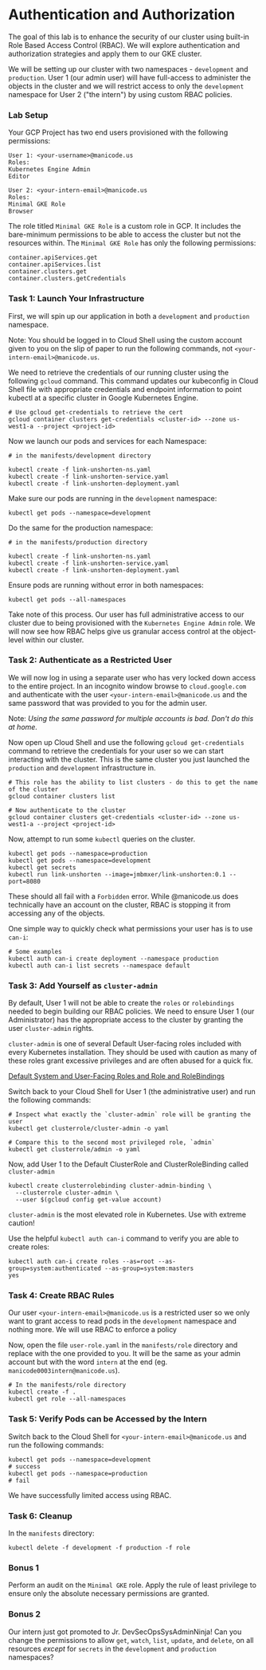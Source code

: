 # Authentication and Authorization

The goal of this lab is to enhance the security of our cluster using built-in Role Based Access Control (RBAC). We will explore authentication and authorization strategies and apply them to our GKE cluster.

We will be setting up our cluster with two namespaces - `development` and `production`. User 1 (our admin user) will have full-access to administer the objects in the cluster and we will restrict access to only the `development` namespace for User 2 ("the intern") by using custom RBAC policies.

### Lab Setup
Your GCP Project has two end users provisioned with the following permissions:
```
User 1: <your-username>@manicode.us
Roles:
Kubernetes Engine Admin
Editor

User 2: <your-intern-email>@manicode.us
Roles: 
Minimal GKE Role
Browser
```
The role titled `Minimal GKE Role` is a custom role in GCP. It includes the bare-minimum permissions to be able to access the cluster but not the resources within. The `Minimal GKE Role` has only the following permissions:
```
container.apiServices.get
container.apiServices.list
container.clusters.get
container.clusters.getCredentials
```
### Task 1: Launch Your Infrastructure
First, we will spin up our application in both a `development` and `production` namespace. 

Note: You should be logged in to Cloud Shell using the custom account given to you on the slip of paper to run the following commands, not `<your-intern-email>@manicode.us`.

We need to retrieve the credentials of our running cluster using the following `gcloud` command. This command updates our kubeconfig in Cloud Shell file with appropriate credentials and endpoint information to point kubectl at a specific cluster in Google Kubernetes Engine. 

```
# Use gcloud get-credentials to retrieve the cert
gcloud container clusters get-credentials <cluster-id> --zone us-west1-a --project <project-id>
```
Now we launch our pods and services for each Namespace:
```
# in the manifests/development directory

kubectl create -f link-unshorten-ns.yaml
kubectl create -f link-unshorten-service.yaml
kubectl create -f link-unshorten-deployment.yaml
```
Make sure our pods are running in the `development` namespace:
```
kubectl get pods --namespace=development
```

Do the same for the production namespace:
```
# in the manifests/production directory

kubectl create -f link-unshorten-ns.yaml
kubectl create -f link-unshorten-service.yaml
kubectl create -f link-unshorten-deployment.yaml
```
Ensure pods are running without error in both namespaces:
```
kubectl get pods --all-namespaces
```

Take note of this process. Our user has full administrative access to our cluster due to being provisioned with the `Kubernetes Engine Admin` role. We will now see how RBAC helps give us granular access control at the object-level within our cluster.

### Task 2: Authenticate as a Restricted User
We will now log in using a separate user who has very locked down access to the entire project. In an incognito window browse to `cloud.google.com` and authenticate with the user `<your-intern-email>@manicode.us` and the same password that was provided to you for the admin user. 

Note: *Using the same password for multiple accounts is bad. Don't do this at home.* 

Now open up Cloud Shell and use the following `gcloud get-credentials` command to retrieve the credentials for your user so we can start interacting with the cluster. This is the same cluster you just launched the `production` and `development` infrastructure in. 

```
# This role has the ability to list clusters - do this to get the name of the cluster
gcloud container clusters list 

# Now authenticate to the cluster
gcloud container clusters get-credentials <cluster-id> --zone us-west1-a --project <project-id>

```
Now, attempt to run some `kubectl` queries on the cluster.
```
kubectl get pods --namespace=production
kubectl get pods --namespace=development
kubectl get secrets 
kubectl run link-unshorten --image=jmbmxer/link-unshorten:0.1 --port=8080
```
These should all fail with a `Forbidden` error. While <your-intern-email>@manicode.us does technically have an account on the cluster, RBAC is stopping it from accessing any of the objects.

One simple way to quickly check what permissions your user has is to use `can-i`:
```
# Some examples
kubectl auth can-i create deployment --namespace production
kubectl auth can-i list secrets --namespace default
```

### Task 3: Add Yourself as `cluster-admin`
By default, User 1 will not be able to create the `roles` or `rolebindings` needed to begin building our RBAC policies. We need to ensure User 1 (our Administrator) has the appropriate access to the cluster by granting the user `cluster-admin` rights. 

`cluster-admin` is one of several Default User-facing roles included with every Kubernetes installation. They should be used with caution as many of these roles grant excessive privileges and are often abused for a quick fix.

[Default System and User-Facing Roles and Role and RoleBindings](https://kubernetes.io/docs/reference/access-authn-authz/rbac/#default-roles-and-role-bindings)

 Switch back to your Cloud Shell for User 1 (the administrative user) and run the following commands:

```
# Inspect what exactly the `cluster-admin` role will be granting the user
kubectl get clusterrole/cluster-admin -o yaml

# Compare this to the second most privileged role, `admin`
kubectl get clusterrole/admin -o yaml
```

Now, add User 1 to the Default ClusterRole and ClusterRoleBinding called `cluster-admin`
```
kubectl create clusterrolebinding cluster-admin-binding \
  --clusterrole cluster-admin \
  --user $(gcloud config get-value account)
```

`cluster-admin` is the most elevated role in Kubernetes. Use with extreme caution!

Use the helpful `kubectl auth can-i` command to verify you are able to create roles:
```
kubectl auth can-i create roles --as=root --as-group=system:authenticated --as-group=system:masters
yes
```

### Task 4: Create RBAC Rules 
Our user `<your-intern-email>@manicode.us` is a restricted user so we only want to grant access to read pods in the `development` namespace and nothing more. We will use RBAC to enforce a policy

Now, open the file `user-role.yaml` in the `manifests/role` directory and replace <your-intern-email> with the one provided to you. It will be the same as your admin account but with the word `intern` at the end (eg. `manicode0003intern@manicode.us`). 
```
# In the manifests/role directory
kubectl create -f .
kubectl get role --all-namespaces
```

### Task 5: Verify Pods can be Accessed by the Intern

Switch back to the Cloud Shell for `<your-intern-email>@manicode.us` and run the following commands:
```
kubectl get pods --namespace=development
# success
kubectl get pods --namespace=production
# fail
```

We have successfully limited access using RBAC.

### Task 6: Cleanup
In the `manifests` directory:
```
kubectl delete -f development -f production -f role
```

### Bonus 1
Perform an audit on the `Minimal GKE` role. Apply the rule of least privilege to ensure only the absolute necessary permissions are granted.

### Bonus 2
Our intern just got promoted to Jr. DevSecOpsSysAdminNinja! Can you change the permissions to allow `get`, `watch`, `list`, `update`, and `delete`, on all resources *except* for `secrets` in the `development` and `production` namespaces?

